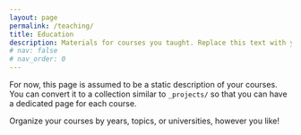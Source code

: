 ```yaml
---
layout: page
permalink: /teaching/
title: Education
description: Materials for courses you taught. Replace this text with your description.
# nav: false
# nav_order: 0
---
```


For now, this page is assumed to be a static description of your courses. You can convert it to a collection similar to `_projects/` so that you can have a dedicated page for each course.

Organize your courses by years, topics, or universities, however you like!
